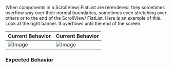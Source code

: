 When components in a ScrollView/ FlatList are rerendered, they sometimes overflow way over their normal boundaries, sometimes even stretching over others or to the end of the ScrollView/ FlatList. Here is an example of this. Look at the right banner. It overflows until the end of the screen.

| Current Behavior | Current Behavior |
|---|---|
| ![Image](https://github.com/user-attachments/assets/7597a97e-37da-4f6e-aa87-61acc2ab3ae7) | ![Image](https://github.com/user-attachments/assets/f1b8d787-2ad2-4ac6-950f-4eda714b40d9) |

### Expected Behavior 